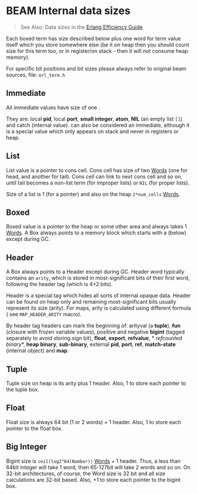# BEAM Internal data sizes

> See Also: Data sizes in the [Erlang Efficiency Guide](http://erlang.org/doc/efficiency_guide/advanced.html)

Each boxed term has size described below plus one word for term value itself which you store somewhere else (be it on
heap then you should count size for this term too, or in register/on stack - then it will not consume heap memory).

For specific bit positions and bit sizes please always refer to original beam sources, file: `erl_term.h`

## Immediate

All immediate values have size of one [](BEAM-Definitions.md#word).

They are: local **pid**, local **port**, **small integer**, **atom**, **NIL** (an empty list `[]`) and catch (internal
value). [](BEAM-Definitions.md#continuation-pointer-cp) can also be considered an immediate, although it is a special
value which only appears on stack and never in registers or heap.

## List

List value is a pointer to cons cell. Cons cell has size of two [Words](BEAM-Definitions.md#word)  (one for head, and
another for tail). Cons cell can link to next cons cell and so on, until tail becomes a non-list term (for improper
lists) or `NIL` (for proper lists).

Size of a list is 1 [](BEAM-Definitions.md#word) (for a pointer) and also on the heap
`2*num_cells` [Words](BEAM-Definitions.md#word).

## Boxed

Boxed value is a pointer to the heap or some other area and always takes 1 [Words](BEAM-Definitions.md#word). A Box
always points to a memory block which starts with a [](BEAM-Definitions.md#header-tag) (below) except during GC.

## Header

A Box always points to a Header except during GC. Header word typically contains an `arity`, which is stored in
most-significant bits of their first word, following the header tag (which is 4+2 bits).

Header is a special tag which hides all sorts of internal opaque data. Header can be found on heap only and remaining
most-significant bits usually represent its size (arity). For maps, arity is calculated using different formula (
see `MAP_HEADER_ARITY` macro).

By header tag headers can mark the beginning of: arityval (a **tuple**), **fun** (closure with frozen variable values),
positive and negative **bigint** (tagged separately to avoid storing sign bit), **float**, **export**, **refvalue**, *
*refcounted binary**, **heap binary**, **sub-binary**, external **pid**, **port**, **ref**, **match-state** (internal
object) and **map**.

## Tuple

Tuple size on heap is its arity plus 1 [](BEAM-Definitions.md#word) header. Also, 1 [](BEAM-Definitions.md#word) to
store
each pointer to the tuple box.

## Float

Float size is always 64 bit (1 or 2 words) + 1 [](BEAM-Definitions.md#word) header. Also, 1 [](BEAM-Definitions.md#word)
to store each pointer to the float box.

## Big Integer

Bigint size is `ceil(log2^64(Number))` [Words](BEAM-Definitions.md#word) + 1 [](BEAM-Definitions.md#word) header. Thus,
a less than 64bit integer will take 1 word, then 65-127bit will take 2 words and so on. On 32-bit architectures, of
course, the Word size is 32 bit and all size calculations are 32-bit based. Also, +1 [](BEAM-Definitions.md#word) to
store each pointer to the bigint box.
